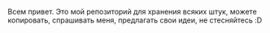 Всем привет. Это мой репозиторий для хранения всяких штук, можете копировать, спрашивать меня, предлагать свои идеи, не стесняйтесь :D
